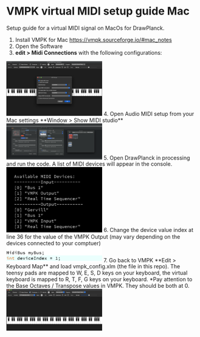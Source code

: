 # VMPK virtual MIDI setup guide Mac
Setup guide for a virtual MIDI signal on MacOs for DrawPlanck.

1. Install VMPK for Mac
https://vmpk.sourceforge.io/#mac_notes
2. Open the Software
3. **edit > Midi Connections** with the following configurations:
<img src="https://github.com/tradwiki/rhythm-visuals/blob/master/VMPK%20%20setup%20guide/Media/VMPK%20MIDI%20-%20setup%201.png" width="50%" height="50%" />
4. Open Audio MIDI setup from your Mac settings **Window > Show MIDI studio**

<img src="https://github.com/tradwiki/rhythm-visuals/blob/master/VMPK%20%20setup%20guide/Media/VMPK%20MIDI%20-%20setup%202.png" width="50%" height="50%" />
5. Open DrawPlanck in processing and run the code. A list of MIDI devices will appear in the console.

<img src="https://github.com/tradwiki/rhythm-visuals/blob/master/VMPK%20%20setup%20guide/Media/VMPK%20MIDI%20-%20setup%203.png" width="50%" height="50%" />
6. Change the device value index at line 36 for the value of the VMPK Output (may vary depending on the devices connected to your comptuer)
<img src="https://github.com/tradwiki/rhythm-visuals/blob/master/VMPK%20%20setup%20guide/Media/VMPK%20MIDI%20-%20setup%204.png" width="50%" height="50%" />
7. Go back to VMPK **Edit > Keyboard Map** and load vmpk_config.xlm (the file in this repo). The teensy pads are mapped to W, E, S, D keys on your keyboard, the virtual keyboard is mapped to R, T, F, G keys on your keyboard.
*Pay attention to the Base Octaves / Transpose values in VMPK. They should be both at 0.
<img src="https://github.com/tradwiki/rhythm-visuals/blob/master/VMPK%20%20setup%20guide/Media/VMPK%20MIDI%20-%20setup%205.png" width="50%" height="50%" />
